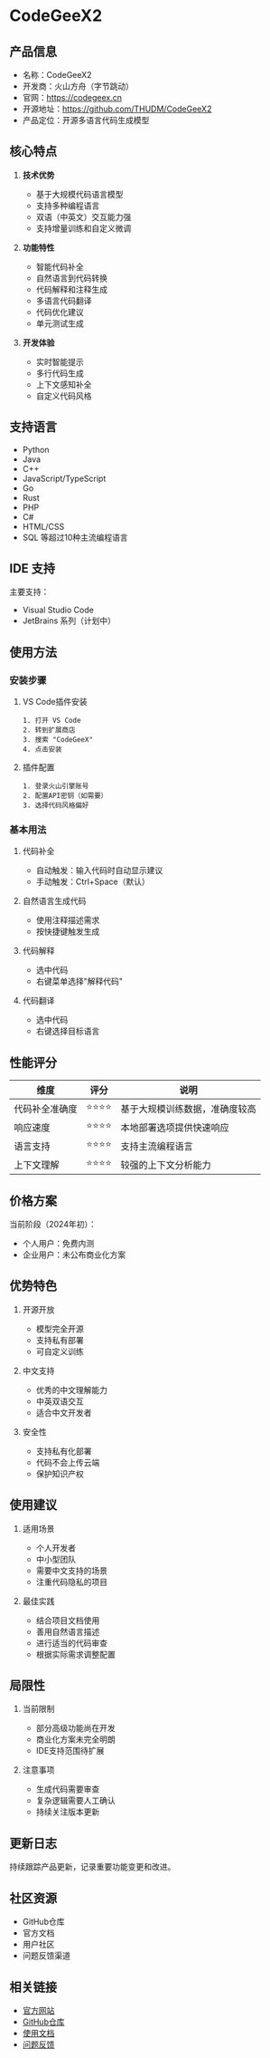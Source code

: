 # CodeGeeX2

## 产品信息

- 名称：CodeGeeX2
- 开发商：火山方舟（字节跳动）
- 官网：https://codegeex.cn
- 开源地址：https://github.com/THUDM/CodeGeeX2
- 产品定位：开源多语言代码生成模型

## 核心特点

1. **技术优势**
   - 基于大规模代码语言模型
   - 支持多种编程语言
   - 双语（中英文）交互能力强
   - 支持增量训练和自定义微调

2. **功能特性**
   - 智能代码补全
   - 自然语言到代码转换
   - 代码解释和注释生成
   - 多语言代码翻译
   - 代码优化建议
   - 单元测试生成

3. **开发体验**
   - 实时智能提示
   - 多行代码生成
   - 上下文感知补全
   - 自定义代码风格

## 支持语言

- Python
- Java
- C++
- JavaScript/TypeScript
- Go
- Rust
- PHP
- C#
- HTML/CSS
- SQL
等超过10种主流编程语言

## IDE 支持

主要支持：
- Visual Studio Code
- JetBrains 系列（计划中）

## 使用方法

### 安装步骤

1. VS Code插件安装
   ```
   1. 打开 VS Code
   2. 转到扩展商店
   3. 搜索 "CodeGeeX"
   4. 点击安装
   ```

2. 插件配置
   ```
   1. 登录火山引擎账号
   2. 配置API密钥（如需要）
   3. 选择代码风格偏好
   ```

### 基本用法

1. 代码补全
   - 自动触发：输入代码时自动显示建议
   - 手动触发：Ctrl+Space（默认）

2. 自然语言生成代码
   - 使用注释描述需求
   - 按快捷键触发生成

3. 代码解释
   - 选中代码
   - 右键菜单选择"解释代码"

4. 代码翻译
   - 选中代码
   - 右键选择目标语言

## 性能评分

| 维度 | 评分 | 说明 |
|-----|------|------|
| 代码补全准确度 | ⭐️⭐️⭐️⭐️ | 基于大规模训练数据，准确度较高 |
| 响应速度 | ⭐️⭐️⭐️⭐️ | 本地部署选项提供快速响应 |
| 语言支持 | ⭐️⭐️⭐️⭐️ | 支持主流编程语言 |
| 上下文理解 | ⭐️⭐️⭐️⭐️ | 较强的上下文分析能力 |

## 价格方案

当前阶段（2024年初）：
- 个人用户：免费内测
- 企业用户：未公布商业化方案

## 优势特色

1. 开源开放
   - 模型完全开源
   - 支持私有部署
   - 可自定义训练

2. 中文支持
   - 优秀的中文理解能力
   - 中英双语交互
   - 适合中文开发者

3. 安全性
   - 支持私有化部署
   - 代码不会上传云端
   - 保护知识产权

## 使用建议

1. 适用场景
   - 个人开发者
   - 中小型团队
   - 需要中文支持的场景
   - 注重代码隐私的项目

2. 最佳实践
   - 结合项目文档使用
   - 善用自然语言描述
   - 进行适当的代码审查
   - 根据实际需求调整配置

## 局限性

1. 当前限制
   - 部分高级功能尚在开发
   - 商业化方案未完全明朗
   - IDE支持范围待扩展

2. 注意事项
   - 生成代码需要审查
   - 复杂逻辑需要人工确认
   - 持续关注版本更新

## 更新日志

持续跟踪产品更新，记录重要功能变更和改进。

## 社区资源

- GitHub仓库
- 官方文档
- 用户社区
- 问题反馈渠道

## 相关链接

- [官方网站](https://codegeex.cn)
- [GitHub仓库](https://github.com/THUDM/CodeGeeX2)
- [使用文档](https://codegeex.cn/docs)
- [问题反馈](https://github.com/THUDM/CodeGeeX2/issues)
